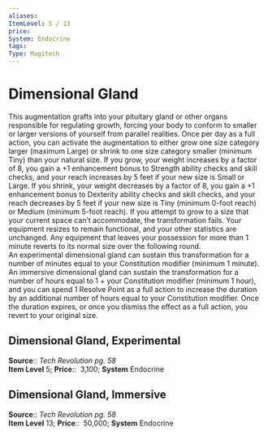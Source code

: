 ```yaml
---
aliases: 
ItemLevel: 5 / 13
price:  
System: Endocrine 
tags: 
Type: Magitech
---
```


# Dimensional Gland

This augmentation grafts into your pituitary gland or other organs responsible for regulating growth, forcing your body to conform to smaller or larger versions of yourself from parallel realities. Once per day as a full action, you can activate the augmentation to either grow one size category larger (maximum Large) or shrink to one size category smaller (minimum Tiny) than your natural size. If you grow, your weight increases by a factor of 8, you gain a +1 enhancement bonus to Strength ability checks and skill checks, and your reach increases by 5 feet if your new size is Small or Large. If you shrink, your weight decreases by a factor of 8, you gain a +1 enhancement bonus to Dexterity ability checks and skill checks, and your reach decreases by 5 feet if your new size is Tiny (minimum 0-foot reach) or Medium (minimum 5-foot reach). If you attempt to grow to a size that your current space can’t accommodate, the transformation fails. Your equipment resizes to remain functional, and your other statistics are unchanged. Any equipment that leaves your possession for more than 1 minute reverts to its normal size over the following round.  
An experimental dimensional gland can sustain this transformation for a number of minutes equal to your Constitution modifier (minimum 1 minute). An immersive dimensional gland can sustain the transformation for a number of hours equal to 1 + your Constitution modifier (minimum 1 hour), and you can spend 1 Resolve Point as a full action to increase the duration by an additional number of hours equal to your Constitution modifier. Once the duration expires, or once you dismiss the effect as a full action, you revert to your original size.  

## Dimensional Gland, Experimental

**Source**:: _Tech Revolution pg. 58_  
**Item Level** 5;
**Price**::  3,100; **System** Endocrine  
  

## Dimensional Gland, Immersive

**Source**:: _Tech Revolution pg. 58_  
**Item Level** 13;
**Price**::  50,000; **System** Endocrine
